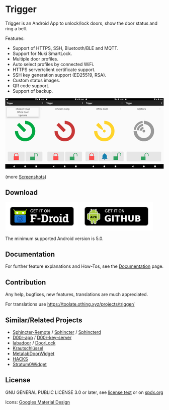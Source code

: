 Trigger
=======

Trigger is an Android App to unlock/lock doors, show the door status and ring a bell.

Features:
 - Support of HTTPS, SSH, Bluetooth/BLE and MQTT.
 - Support for Nuki SmartLock.
 - Multiple door profiles.
 - Auto select profiles by connected WiFi.
 - HTTPS server/client certificate support.
 - SSH key generation support (ED25519, RSA).
 - Custom status images.
 - QR code support.
 - Support of backup.

![image](docs/screenshot_states.png)

(more [Screenshots](docs/screenshots.md))


## Download

[<img src="docs/fdroid.png" alt="Get it on F-Droid" height="90">](https://f-droid.org/packages/com.example.trigger/)
[<img src="docs/apk.png" alt="Get it on GitHub" height="90">](https://github.com/mwarning/trigger/releases)

The minimum supported Android version is 5.0.

## Documentation

For further feature explanations and How-Tos, see the [Documentation](docs/documentation.md) page.

## Contribution

Any help, bugfixes, new features, translations are much appreciated.

For translations use https://toolate.othing.xyz/projects/trigger/

## Similar/Related Projects

* [Sphincter-Remote](https://github.com/openlab-aux/Sphincter-Remote) / [Sphincter](https://github.com/openlab-aux/sphincter) / [Sphincterd](https://github.com/openlab-aux/sphincterd)
* [D00r-app](https://github.com/h42i/d00r-app) / [D00r-key-server](https://github.com/h42i/d00r-key-server)
* [labadoor](https://github.com/ToLABaki/labadoor) / [DoorLock](https://wiki.tolabaki.gr/w/DoorLock_v3)
* [Krautschlüssel](https://gitlab.com/fiveop/krautschluessel)
* [MetalabDoorWidget](https://github.com/zoff99/MetalabDoorWidget)
* [HACKS](https://github.com/ktt-ol/hacs)
* [Stratum0Widget](https://github.com/Valodim/Stratum0Widget)

## License

GNU GENERAL PUBLIC LICENSE 3.0 or later, see [license text](LICENSE) or on [spdx.org](https://spdx.org/licenses/GPL-3.0-or-later.html)

Icons: [Googles Material Design](https://material.io/tools/icons/)
